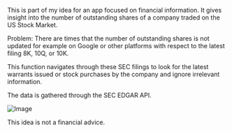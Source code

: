 This is part of my idea for an app focused on financial information. It gives insight into the number of outstanding shares of a company traded on the US Stock Market.

Problem: There are times that the number of outstanding shares is not updated for example on Google or other platforms with respect to the latest filing 8K, 10Q, or 10K.

This function navigates through these SEC filings to look for the latest warrants issued or stock purchases by the company and ignore irrelevant information.

The data is gathered through the SEC EDGAR API.

![Image](https://github.com/user-attachments/assets/db192119-056e-45d3-bb42-941bca235670)

This idea is not a financial advice.
